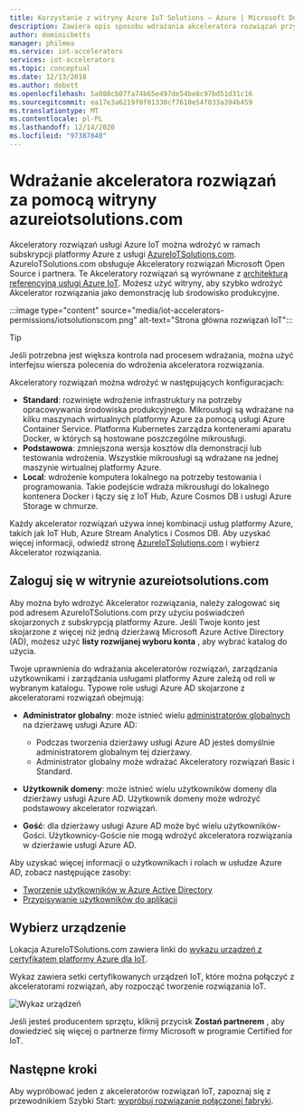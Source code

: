 ```yaml
---
title: Korzystanie z witryny Azure IoT Solutions — Azure | Microsoft Docs
description: Zawiera opis sposobu wdrażania akceleratora rozwiązań przy użyciu witryny sieci Web AzureIoTSolutions.com.
author: dominicbetts
manager: philmea
ms.service: iot-accelerators
services: iot-accelerators
ms.topic: conceptual
ms.date: 12/13/2018
ms.author: dobett
ms.openlocfilehash: 5a088cb07fa74b65e497de54be8c97bd51d31c16
ms.sourcegitcommit: ea17e3a6219f0f01330cf7610e54f033a394b459
ms.translationtype: MT
ms.contentlocale: pl-PL
ms.lasthandoff: 12/14/2020
ms.locfileid: "97387840"
---
```

# <a name="use-the-azureiotsolutionscom-site-to-deploy-your-solution-accelerator"></a>Wdrażanie akceleratora rozwiązań za pomocą witryny azureiotsolutions.com

Akceleratory rozwiązań usługi Azure IoT można wdrożyć w ramach subskrypcji platformy Azure z usługi [AzureIoTSolutions.com](https://www.azureiotsolutions.com/Accelerators). AzureIoTSolutions.com obsługuje Akceleratory rozwiązań Microsoft Open Source i partnera. Te Akceleratory rozwiązań są wyrównane z [architekturą referencyjną usługi Azure IoT](/azure/architecture/reference-architectures/iot). Możesz użyć witryny, aby szybko wdrożyć Akcelerator rozwiązania jako demonstrację lub środowisko produkcyjne.

:::image type="content" source="media/iot-accelerators-permissions/iotsolutionscom.png" alt-text="Strona główna rozwiązań IoT":::

> [!TIP]
> Jeśli potrzebna jest większa kontrola nad procesem wdrażania, można użyć interfejsu wiersza polecenia do wdrożenia akceleratora rozwiązania.

Akceleratory rozwiązań można wdrożyć w następujących konfiguracjach:

* **Standard**: rozwinięte wdrożenie infrastruktury na potrzeby opracowywania środowiska produkcyjnego. Mikrousługi są wdrażane na kilku maszynach wirtualnych platformy Azure za pomocą usługi Azure Container Service. Platforma Kubernetes zarządza kontenerami aparatu Docker, w których są hostowane poszczególne mikrousługi.
* **Podstawowa**: zmniejszona wersja kosztów dla demonstracji lub testowania wdrożenia. Wszystkie mikrousługi są wdrażane na jednej maszynie wirtualnej platformy Azure.
* **Local**: wdrożenie komputera lokalnego na potrzeby testowania i programowania. Takie podejście wdraża mikrousługi do lokalnego kontenera Docker i łączy się z IoT Hub, Azure Cosmos DB i usługi Azure Storage w chmurze.

Każdy akcelerator rozwiązań używa innej kombinacji usług platformy Azure, takich jak IoT Hub, Azure Stream Analytics i Cosmos DB. Aby uzyskać więcej informacji, odwiedź stronę [AzureIoTSolutions.com](https://www.azureiotsolutions.com/Accelerators) i wybierz Akcelerator rozwiązania.

## <a name="sign-in-at-azureiotsolutionscom"></a>Zaloguj się w witrynie azureiotsolutions.com

Aby można było wdrożyć Akcelerator rozwiązania, należy zalogować się pod adresem AzureIoTSolutions.com przy użyciu poświadczeń skojarzonych z subskrypcją platformy Azure. Jeśli Twoje konto jest skojarzone z więcej niż jedną dzierżawą Microsoft Azure Active Directory (AD), możesz użyć **listy rozwijanej wyboru konta** , aby wybrać katalog do użycia.

Twoje uprawnienia do wdrażania akceleratorów rozwiązań, zarządzania użytkownikami i zarządzania usługami platformy Azure zależą od roli w wybranym katalogu. Typowe role usługi Azure AD skojarzone z akceleratorami rozwiązań obejmują:

* **Administrator globalny**: może istnieć wielu [administratorów globalnych](../active-directory/roles/permissions-reference.md) na dzierżawę usługi Azure AD:

  * Podczas tworzenia dzierżawy usługi Azure AD jesteś domyślnie administratorem globalnym tej dzierżawy.
  * Administrator globalny może wdrażać Akceleratory rozwiązań Basic i Standard.

* **Użytkownik domeny**: może istnieć wielu użytkowników domeny dla dzierżawy usługi Azure AD. Użytkownik domeny może wdrożyć podstawowy akcelerator rozwiązań.

* **Gość**: dla dzierżawy usługi Azure AD może być wielu użytkowników-Gości. Użytkownicy-Goście nie mogą wdrożyć akceleratora rozwiązania w dzierżawie usługi Azure AD.

Aby uzyskać więcej informacji o użytkownikach i rolach w usłudze Azure AD, zobacz następujące zasoby:

* [Tworzenie użytkowników w Azure Active Directory](../active-directory/fundamentals/active-directory-users-profile-azure-portal.md)
* [Przypisywanie użytkowników do aplikacji](../active-directory/manage-apps/assign-user-or-group-access-portal.md)

## <a name="choose-your-device"></a>Wybierz urządzenie

Lokacja AzureIoTSolutions.com zawiera linki do [wykazu urządzeń z certyfikatem platformy Azure dla IoT](https://catalog.azureiotsolutions.com/).

Wykaz zawiera setki certyfikowanych urządzeń IoT, które można połączyć z akceleratorami rozwiązań, aby rozpocząć tworzenie rozwiązania IoT.

![Wykaz urządzeń](media/iot-accelerators-permissions/devicecatalog.png)

Jeśli jesteś producentem sprzętu, kliknij przycisk **Zostań partnerem** , aby dowiedzieć się więcej o partnerze firmy Microsoft w programie Certified for IoT.

## <a name="next-steps"></a>Następne kroki

Aby wypróbować jeden z akceleratorów rozwiązań IoT, zapoznaj się z przewodnikiem Szybki Start: [wypróbuj rozwiązanie połączonej fabryki](quickstart-connected-factory-deploy.md).
